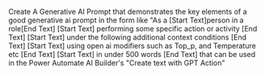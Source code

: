 Create A Generative AI Prompt that demonstrates the key elements of a good generative ai prompt in the form like "As a [Start Text]person in a role[End Text] [Start Text] performing some specific action or activity [End Text]
[Start Text] under the following additional context conditions [End Text]  [Start Text] using open ai modifiers such as Top_p, and Temperature etc [End Text] [Start Text] in under 500 words [End Text] that can be used in the Power Automate AI Builder's "Create text with GPT Action"
